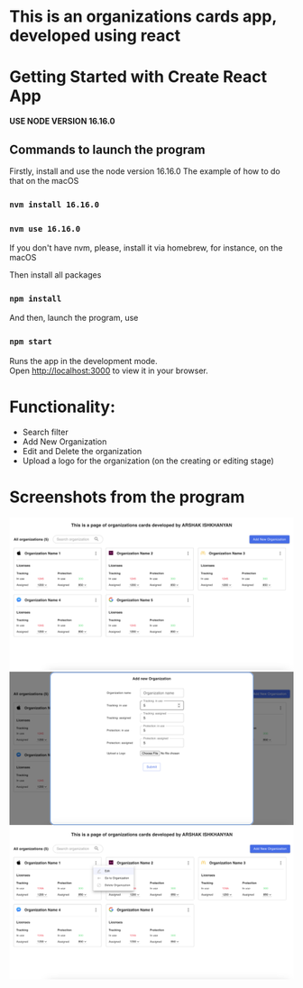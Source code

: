# This is an organizations cards app, developed using react

# Getting Started with Create React App

****USE NODE VERSION 16.16.0****

## Commands to launch the program

Firstly, install and use the node version 16.16.0
The example of how to do that on the macOS
### `nvm install 16.16.0`
### `nvm use 16.16.0`
If you don't have nvm, please, install it via homebrew, for instance, on the macOS

Then install all packages
### `npm install`

And then, launch the program, use

### `npm start`

Runs the app in the development mode.\
Open [http://localhost:3000](http://localhost:3000) to view it in your browser.

# Functionality:
- Search filter
- Add New Organization
- Edit and Delete the organization
- Upload a logo for the organization (on the creating or editing stage)


# Screenshots from the program

![image1](https://github.com/arshak0/organizations-card/blob/master/public/screenshots%20from%20app/screenshot_1.png)
![image2](https://github.com/arshak0/organizations-card/blob/master/public/screenshots%20from%20app/screenshot_2.png)
![image3](https://github.com/arshak0/organizations-card/blob/master/public/screenshots%20from%20app/screenshot_3.png)
